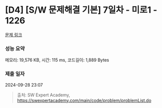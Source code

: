 # [D4] [S/W 문제해결 기본] 7일차 - 미로1 - 1226 

[문제 링크](https://swexpertacademy.com/main/code/problem/problemDetail.do?contestProbId=AV14vXUqAGMCFAYD) 

### 성능 요약

메모리: 19,576 KB, 시간: 115 ms, 코드길이: 1,889 Bytes

### 제출 일자

2024-09-28 23:07



> 출처: SW Expert Academy, https://swexpertacademy.com/main/code/problem/problemList.do